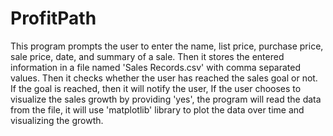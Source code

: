 # ProfitPath

This program prompts the user to enter the name, list price, purchase price, sale price, date, and summary of a sale. Then it stores the entered information in a file named 'Sales Records.csv' with comma separated values. Then it checks whether the user has reached the sales goal or not. If the goal is reached, then it will notify the user, If the user chooses to visualize the sales growth by providing 'yes', the program will read the data from the file, it will use 'matplotlib' library to plot the data over time and visualizing the growth.
